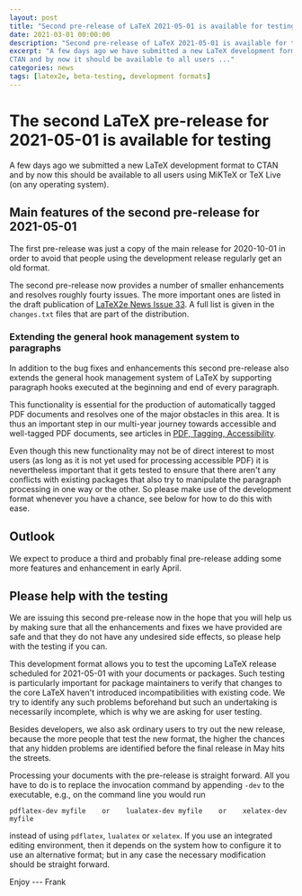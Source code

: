 ```yaml
---
layout: post
title: "Second pre-release of LaTeX 2021-05-01 is available for testing"
date: 2021-03-01 00:00:00
description: "Second pre-release of LaTeX 2021-05-01 is available for testing"
excerpt: "A few days ago we have submitted a new LaTeX development format to
CTAN and by now it should be available to all users ..."
categories: news
tags: [latex2e, beta-testing, development formats]
---
```


# The second LaTeX pre-release for 2021-05-01 is available for testing

A few days ago we submitted a new LaTeX development format to CTAN
and by now this should be available to all users using MiKTeX or TeX
Live (on any operating system).


## Main features of the second pre-release for 2021-05-01

The first pre-release was just a copy of the main release for
2020-10-01 in order to avoid that people using the development release
regularly get an old format.

The second pre-release now provides a number of smaller enhancements and
resolves roughly fourty issues. The more important ones are listed in
the draft publication of <a href="{{site.baseurl}}/news/latex2e-news/ltnews33.pdf">LaTeX2e News
Issue 33</a>. A full list is given in the `changes.txt` files that are
part of the distribution.




### Extending the general hook management system to paragraphs

In addition to the bug fixes and enhancements this second pre-release
also extends the general hook management system of LaTeX by supporting
paragraph hooks executed at the beginning and end of every paragraph.

This functionality is essential for the production of automatically
tagged PDF documents and resolves one of the major obstacles in this
area. It is thus an important step in our multi-year journey towards
accessible and well-tagged PDF documents, see articles in <a href="{{site.baseurl}}/publications/indexbytopic/pdf/">PDF, Tagging, Accessibility</a>.

Even though this new functionality may not be of direct interest to
most users (as long as it is not yet used for processing accessible
PDF) it is nevertheless important that it gets tested to ensure that
there aren't any conflicts with existing packages that also try to
manipulate the paragraph processing in one way or the other. So please
make use of the development format whenever you have a chance, see
below for how to do this with ease.




## Outlook

We expect to produce a third and probably final pre-release adding
some more features and enhancement in early April.


## Please help with the testing

We are issuing this second pre-release now in the hope that you will help us by
making sure that all the enhancements and fixes we have provided are safe and that
they do not have any undesired side effects, so please help with the testing if
you can.

This development format allows you to test the upcoming LaTeX release scheduled
for 2021-05-01 with your documents or packages. Such testing is
particularly important for package maintainers to verify that changes
to the core LaTeX haven't introduced incompatibilities with existing
code. We try to identify any such problems beforehand but such an
undertaking is necessarily incomplete, which is why we are asking for user
testing.

Besides developers, we also ask ordinary users to try out the new
release, because the more people that test the new
format, the higher the chances that any hidden problems are identified
before the final release in May hits the streets.

Processing your documents with the pre-release is straight forward. All
you have to do is to replace the invocation command by appending
`-dev` to the executable, e.g., on the command line you would run

```
pdflatex-dev myfile    or    lualatex-dev myfile    or    xelatex-dev myfile
```

instead of using `pdflatex`, `lualatex` or `xelatex`. If you use an
integrated editing environment, then it depends on the system 
how to configure it to use an alternative format; but in any case the necessary
modification should be straight forward.




Enjoy --- Frank



<img src="https://ssl-vg03.met.vgwort.de/na/03770697eae2427c8a6bfe7e9b8ab332" width="1" height="1" alt="">
